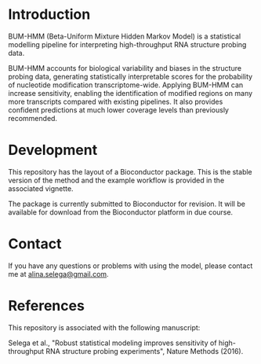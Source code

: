 # Introduction
BUM-HMM (Beta-Uniform Mixture Hidden Markov Model) is a statistical modelling pipeline for interpreting high-throughput RNA structure probing data.

BUM-HMM accounts for biological variability and biases in the structure probing data, generating statistically interpretable scores for the probability of nucleotide modification transcriptome-wide. Applying BUM-HMM can increase sensitivity, enabling the identification of modified regions on many more transcripts compared with existing pipelines. It also provides confident predictions at much lower coverage levels than previously recommended.

# Development

This repository has the layout of a Bioconductor package. This is the stable version of the method and the example workflow is provided in the associated vignette.

The package is currently submitted to Bioconductor for revision. It will be available for download from the Bioconductor platform in due course.

# Contact

If you have any questions or problems with using the model, please contact me at alina.selega@gmail.com.

# References

This repository is associated with the following manuscript:

Selega et al., "Robust statistical modeling improves sensitivity of high-throughput RNA structure probing experiments", Nature Methods (2016).
